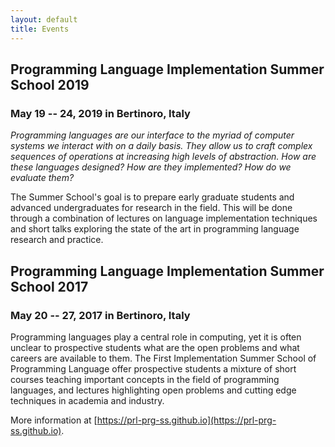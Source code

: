 ```yaml
---
layout: default
title: Events
---
```


## Programming Language Implementation Summer School 2019
### May 19 -- 24, 2019 in Bertinoro, Italy

*Programming languages are our interface to the myriad of computer systems we
interact with on a daily basis. They allow us to craft complex sequences of
operations at increasing high levels of abstraction. How are these languages
designed? How are they implemented? How do we evaluate them?*

The Summer School's goal is to prepare early graduate students and advanced
undergraduates for research in the field. This will be done through a
combination of lectures on language implementation techniques and short talks
exploring the state of the art in programming language research and practice.


## Programming Language Implementation Summer School 2017
### May 20 -- 27, 2017 in Bertinoro, Italy


Programming languages play a central role in computing, yet it is often unclear
to prospective students what are the open problems and what careers are
available to them. The First Implementation Summer School of Programming
Language offer prospective students a mixture of short courses teaching
important concepts in the field of programming languages, and lectures
highlighting open problems and cutting edge techniques in academia and industry.

More information at [https://prl-prg-ss.github.io](https://prl-prg-ss.github.io).
